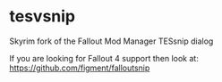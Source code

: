 # tesvsnip
Skyrim fork of the Fallout Mod Manager TESsnip dialog


If you are looking for Fallout 4 support then look at: https://github.com/figment/falloutsnip
